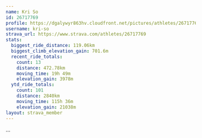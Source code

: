 ```yaml
---
name: Kri So
id: 26717769
profile: https://dgalywyr863hv.cloudfront.net/pictures/athletes/26717769/7761026/13/large.jpg
username: kri-so
strava_url: https://www.strava.com/athletes/26717769
stats:
  biggest_ride_distance: 119.06km
  biggest_climb_elevation_gain: 701.6m
  recent_ride_totals:
    count: 13
    distance: 472.78km
    moving_time: 19h 49m
    elevation_gain: 3978m
  ytd_ride_totals:
    count: 101
    distance: 2840km
    moving_time: 115h 36m
    elevation_gain: 21038m
layout: strava_member
--- 
```

...
